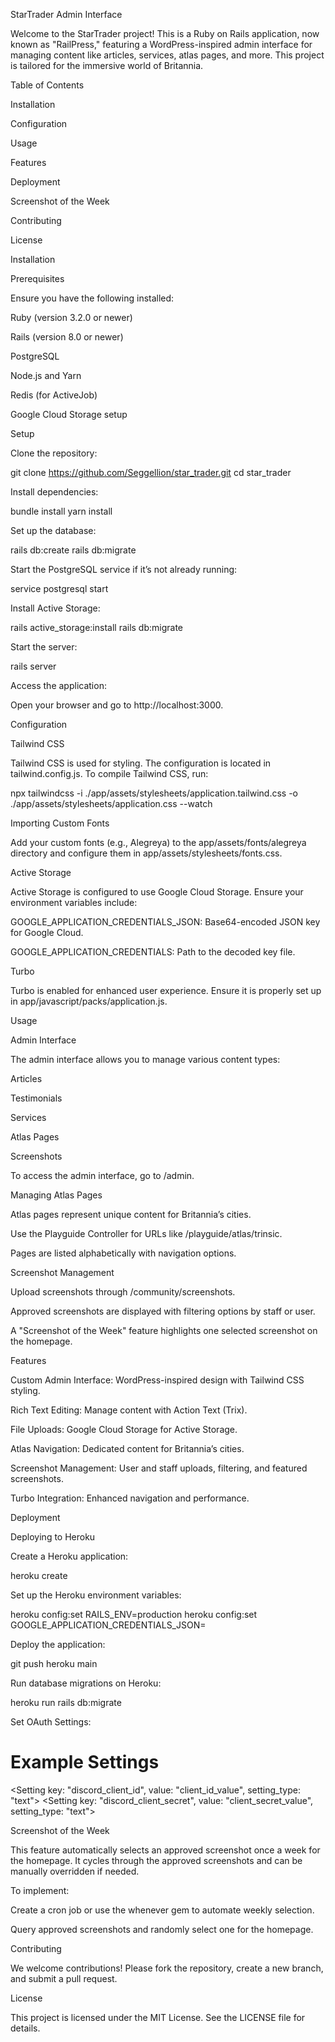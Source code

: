 StarTrader Admin Interface

Welcome to the StarTrader project! This is a Ruby on Rails application, now known as "RailPress," featuring a WordPress-inspired admin interface for managing content like articles, services, atlas pages, and more. This project is tailored for the immersive world of Britannia.

Table of Contents

Installation

Configuration

Usage

Features

Deployment

Screenshot of the Week

Contributing

License

Installation

Prerequisites

Ensure you have the following installed:

Ruby (version 3.2.0 or newer)

Rails (version 8.0 or newer)

PostgreSQL

Node.js and Yarn

Redis (for ActiveJob)

Google Cloud Storage setup

Setup

Clone the repository:

git clone https://github.com/Seggellion/star_trader.git
cd star_trader

Install dependencies:

bundle install
yarn install

Set up the database:

rails db:create
rails db:migrate

Start the PostgreSQL service if it’s not already running:

service postgresql start

Install Active Storage:

rails active_storage:install
rails db:migrate

Start the server:

rails server

Access the application:

Open your browser and go to http://localhost:3000.

Configuration

Tailwind CSS

Tailwind CSS is used for styling. The configuration is located in tailwind.config.js. To compile Tailwind CSS, run:

npx tailwindcss -i ./app/assets/stylesheets/application.tailwind.css -o ./app/assets/stylesheets/application.css --watch

Importing Custom Fonts

Add your custom fonts (e.g., Alegreya) to the app/assets/fonts/alegreya directory and configure them in app/assets/stylesheets/fonts.css.

Active Storage

Active Storage is configured to use Google Cloud Storage. Ensure your environment variables include:

GOOGLE_APPLICATION_CREDENTIALS_JSON: Base64-encoded JSON key for Google Cloud.

GOOGLE_APPLICATION_CREDENTIALS: Path to the decoded key file.

Turbo

Turbo is enabled for enhanced user experience. Ensure it is properly set up in app/javascript/packs/application.js.

Usage

Admin Interface

The admin interface allows you to manage various content types:

Articles

Testimonials

Services

Atlas Pages

Screenshots

To access the admin interface, go to /admin.

Managing Atlas Pages

Atlas pages represent unique content for Britannia’s cities.

Use the Playguide Controller for URLs like /playguide/atlas/trinsic.

Pages are listed alphabetically with navigation options.

Screenshot Management

Upload screenshots through /community/screenshots.

Approved screenshots are displayed with filtering options by staff or user.

A "Screenshot of the Week" feature highlights one selected screenshot on the homepage.

Features

Custom Admin Interface: WordPress-inspired design with Tailwind CSS styling.

Rich Text Editing: Manage content with Action Text (Trix).

File Uploads: Google Cloud Storage for Active Storage.

Atlas Navigation: Dedicated content for Britannia’s cities.

Screenshot Management: User and staff uploads, filtering, and featured screenshots.

Turbo Integration: Enhanced navigation and performance.

Deployment

Deploying to Heroku

Create a Heroku application:

heroku create

Set up the Heroku environment variables:

heroku config:set RAILS_ENV=production
heroku config:set GOOGLE_APPLICATION_CREDENTIALS_JSON=<base64-encoded-json>

Deploy the application:

git push heroku main

Run database migrations on Heroku:

heroku run rails db:migrate

Set OAuth Settings:

# Example Settings
<Setting key: "discord_client_id", value: "client_id_value", setting_type: "text">
<Setting key: "discord_client_secret", value: "client_secret_value", setting_type: "text">

Screenshot of the Week

This feature automatically selects an approved screenshot once a week for the homepage. It cycles through the approved screenshots and can be manually overridden if needed.

To implement:

Create a cron job or use the whenever gem to automate weekly selection.

Query approved screenshots and randomly select one for the homepage.

Contributing

We welcome contributions! Please fork the repository, create a new branch, and submit a pull request.

License

This project is licensed under the MIT License. See the LICENSE file for details.

